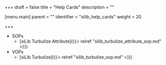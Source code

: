 +++
draft = false
title = "Help Cards"
description = ""

[menu.main]
parent = ""
identifier = "silib_help_cards"
weight = 20

+++

* SOPs
	* [siLib Turbulize Attribute]({{< relref "silib_turbulize_attribute_sop.md" >}})
* VOPs
	* [siLib Turbulize]({{< relref "silib_turbulize_vop.md" >}})